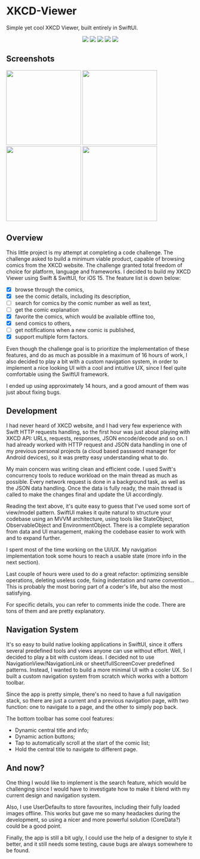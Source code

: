 # XKCD-Viewer
Simple yet cool XKCD Viewer, built entirely in SwiftUI.
  
<p align="center">
  <img src="https://img.shields.io/static/v1?label=XCode Version&message=13&color=blue" />
  <img src="https://img.shields.io/static/v1?label=Swift Version&message=5&color=blue" />
  <img src="https://img.shields.io/static/v1?label=UI Framework&message=SwiftUI&color=blue" />
  <img src="https://img.shields.io/static/v1?label=Build for&message=iOS 15&color=blue" />
  <img src="https://img.shields.io/static/v1?label=Tested on&message=IPhone 11&color=blue" />
</p>

## Screenshots
<img width=200 src="https://user-images.githubusercontent.com/55358113/168466948-19beeb89-da02-4482-ae45-f5a8708d1fd7.png" /> <img width=200 src="https://user-images.githubusercontent.com/55358113/168466952-a907ce22-d220-444e-afd9-fb702d12a006.png" /> <img width=200 src="https://user-images.githubusercontent.com/55358113/168466957-a6184d62-1e3f-45cd-b7f4-548f25723b08.png" /> <img width=200 src="https://user-images.githubusercontent.com/55358113/168466959-ee18e6ce-3f1b-4196-b022-a592c8ee8de9.png" />

## Overview
This little project is my attempt at completing a code challenge. The challenge asked to build a minimum viable product, capable of browsing comics from the XKCD website. The challenge granted total freedom of choice for platform, language and frameworks. I decided to build my XKCD Viewer using Swift & SwiftUI, for iOS 15.
The feature list is down below:

- [x] browse through the comics,
- [x] see the comic details, including its description,
- [ ] search for comics by the comic number as well as text,
- [ ] get the comic explanation
- [x] favorite the comics, which would be available offline too,
- [x] send comics to others,
- [ ] get notifications when a new comic is published,
- [x] support multiple form factors.

Even though the challenge goal is to prioritize the implementation of these features, and do as much as possible in a maximum of 16 hours of work, I also decided to play a bit with a custom navigation system, in order to implement a nice looking UI with a cool and intuitive UX, since I feel quite comfortable using the SwiftUI framework.

I ended up using approximately 14 hours, and a good amount of them was just about fixing bugs.

## Development
I had never heard of XKCD website, and I had very few experience with Swift HTTP requests handling, so the first hour was just about playing with XKCD API: URLs, requests, responses, JSON encode/decode and so on. I had already worked with HTTP request and JSON data handling in one of my previous personal projects (a cloud based password manager for Android devices), so it was pretty easy understanding what to do.

My main concern was writing clean and efficient code. I used Swift's concurrency tools to reduce workload on the main thread as much as possible. Every network request is done in a background task, as well as the JSON data handling. Once the data is fully ready, the main thread is called to make the changes final and update the UI accordingly.

Reading the text above, it's quite easy to guess that I've used some sort of view/model pattern. SwiftUI makes it quite natural to structure your codebase using an MVVM architecture, using tools like StateObject, ObservableObject and EnvironmentObject. There is a complete separation from data and UI management, making the codebase easier to work with and to expand further.

I spent most of the time working on the UI/UX. My navigation implementation took some hours to reach a usable state (more info in the next section).

Last couple of hours were used to do a great refactor: optimizing sensible operations, deleting useless code, fixing indentation and name convention... This is probably the most boring part of a coder's life, but also the most satisfying.

For specific details, you can refer to comments inide the code. There are tons of them and are pretty explanatory.

## Navigation System
It's so easy to build native looking applications in SwiftUI, since it offers several predefined tools and views anyone can use without effort. Well, I decided to play a bit with custom ideas. I decided not to use NavigationView/NavigationLink or sheet/fullScreenCover predefined patterns. Instead, I wanted to build a more minimal UI with a cooler UX. So I built a custom navigation system from scratch which works with a bottom toolbar.

Since the app is pretty simple, there's no need to have a full navigation stack, so there are just a current and a previous navigation page, with two function: one to navigate to a page, and the other to simply pop back.

The bottom toolbar has some cool features:

- Dynamic central title and info;
- Dynamic action buttons;
- Tap to automatically scroll at the start of the comic list;
- Hold the central title to navigate to different page.

## And now?
One thing I would like to implement is the search feature, which would be challenging since I would have to investigate how to make it blend with my current design and navigation system.

Also, I use UserDefaults to store favourites, including their fully loaded images offline. This works but gave me so many headackes during the development, so using a nicer and more powerful solution (CoreData?) could be a good point.

Finally, the app is still a bit ugly, I could use the help of a designer to style it better, and it still needs some testing, cause bugs are always somewhere to be found.
